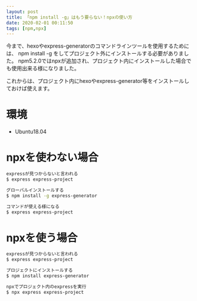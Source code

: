 ```yaml
---
layout: post
title: 「npm install -g」はもう要らない！npxの使い方
date: 2020-02-01 00:11:50
tags: [npm,npx]
---
```


今まで、hexoやexpress-generatorのコマンドラインツールを使用するためには、
npm install -g をしてプロジェクト外にインストールする必要がありました。
npm5.2.0ではnpxが追加され、プロジェクト内にインストールした場合でも使用出来る様になりました。

これからは、プロジェクト内にhexoやexpress-generator等をインストールしておけば使えます。

# 環境

- Ubuntu18.04

# npxを使わない場合

```bash
expressが見つからないと言われる
$ express express-project

グローバルインストールする
$ npm install -g express-generator

コマンドが使える様になる
$ express express-project
```

# npxを使う場合

```bash
expressが見つからないと言われる
$ express express-project

プロジェクトにインストールする
$ npm install express-generator

npxでプロジェクト内のexpressを実行
$ npx express express-project
```
